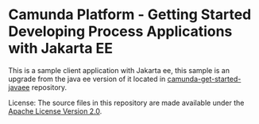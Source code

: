 # Camunda Platform - Getting Started Developing Process Applications with Jakarta EE

This is a sample client application with Jakarta ee, this sample is an upgrade from the java ee version of it located in
[camunda-get-started-javaee](https://github.com/camunda/camunda-get-started-javaee) repository.


License: The source files in this repository are made available under the [Apache License Version 2.0](./LICENSE).